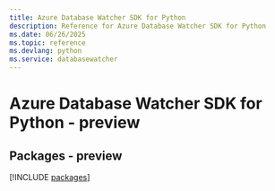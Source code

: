 ```yaml
---
title: Azure Database Watcher SDK for Python
description: Reference for Azure Database Watcher SDK for Python
ms.date: 06/26/2025
ms.topic: reference
ms.devlang: python
ms.service: databasewatcher
---
```

# Azure Database Watcher SDK for Python - preview
## Packages - preview
[!INCLUDE [packages](database-watcher-index.md)]
